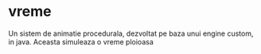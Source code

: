 # vreme
Un sistem de animatie procedurala, dezvoltat pe baza unui engine custom, in java. Aceasta simuleaza o vreme ploioasa
